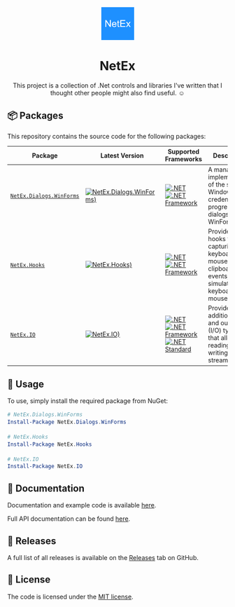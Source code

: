 ﻿---
outputFileName: index.html
---

<div align="center">

<img src="resources/images/icon.png" alt="NetEx.WinForms.ProgressDialog" width="75" />

# NetEx

This project is a collection of .Net controls and libraries I've written that I thought other people might also find useful. :relaxed:

</div>

## 📦 Packages

This repository contains the source code for the following packages:

Package | Latest Version | Supported Frameworks | Description
--------|----------------|----------------------|------------
[`NetEx.Dialogs.WinForms`](https://peckmore.github.io/NetEx/api/NetEx.Dialogs.WinForms.html) | [![NetEx.Dialogs.WinForms)](https://img.shields.io/nuget/v/NetEx.Dialogs.WinForms.svg)](https://www.nuget.org/packages/NetEx.Dialogs.WinForms/) | [![.NET](https://img.shields.io/badge/.net%20-5.0+-8A2BE2)](https://dotnet.microsoft.com/download)<br/>[![.NET Framework](https://img.shields.io/badge/.net%20framework-2.0+-8A2BE2)](https://dotnet.microsoft.com/en-us/download/dotnet-framework) | A managed implementation of the standard Windows credential and progress dialogs, for WinForms.
[`NetEx.Hooks`](https://peckmore.github.io/NetEx/api/NetEx.Hooks.html) | [![NetEx.Hooks)](https://img.shields.io/nuget/v/NetEx.Hooks.svg)](https://www.nuget.org/packages/NetEx.Hooks/) | [![.NET](https://img.shields.io/badge/.net%20-5.0+-8A2BE2)](https://dotnet.microsoft.com/download)<br/>[![.NET Framework](https://img.shields.io/badge/.net%20framework-2.0+-8A2BE2)](https://dotnet.microsoft.com/en-us/download/dotnet-framework) | Provides global hooks for capturing keyboard, mouse, and clipboard events, and simulators for keyboard and mouse events.
[`NetEx.IO`](https://peckmore.github.io/NetEx/api/NetEx.IO.html) | [![NetEx.IO)](https://img.shields.io/nuget/v/NetEx.IO.svg)](https://www.nuget.org/packages/NetEx.IO/) | [![.NET](https://img.shields.io/badge/.net%20-5.0+-8A2BE2)](https://dotnet.microsoft.com/download)<br/>[![.NET Framework](https://img.shields.io/badge/.net%20framework-2.0+-8A2BE2)](https://dotnet.microsoft.com/en-us/download/dotnet-framework)<br/>[![.NET Standard](https://img.shields.io/badge/.net%20standard-2.0+-8A2BE2)](https://dotnet.microsoft.com/en-us/platform/dotnet-standard) | Provides additional input and output (I/O) types, that allow reading and/or writing to data streams.

## 🙌 Usage

To use, simply install the required package from NuGet:

```powershell
# NetEx.Dialogs.WinForms
Install-Package NetEx.Dialogs.WinForms

# NetEx.Hooks
Install-Package NetEx.Hooks

# NetEx.IO
Install-Package NetEx.IO
```

## 📖 Documentation

Documentation and example code is available [here](https://peckmore.github.io/NetEx/overview/overview.html).

Full API documentation can be found [here](https://peckmore.github.io/NetEx/api/index.html).

## 🚀 Releases

A full list of all releases is available on the [Releases](https://github.com/Peckmore/NetEx/releases) tab on GitHub.

## 📄 License

The code is licensed under the [MIT license](https://github.com/Peckmore/NetEx?tab=readme-ov-file#MIT-1-ov-file).